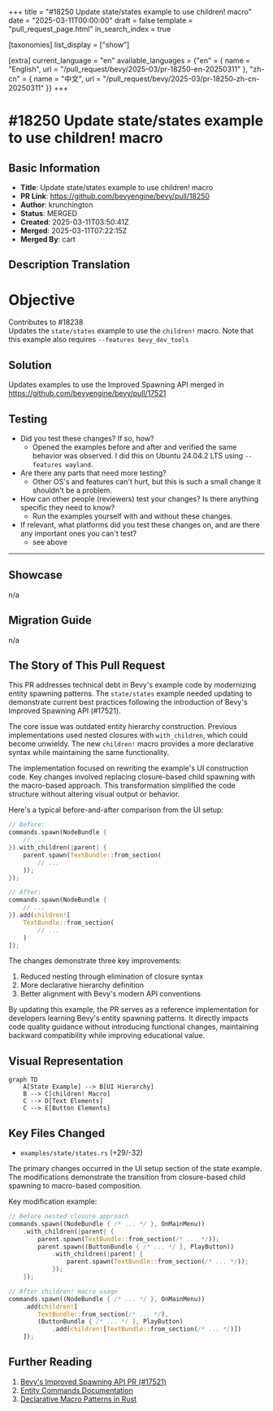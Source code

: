 +++
title = "#18250 Update state/states example to use children! macro"
date = "2025-03-11T00:00:00"
draft = false
template = "pull_request_page.html"
in_search_index = true

[taxonomies]
list_display = ["show"]

[extra]
current_language = "en"
available_languages = {"en" = { name = "English", url = "/pull_request/bevy/2025-03/pr-18250-en-20250311" }, "zh-cn" = { name = "中文", url = "/pull_request/bevy/2025-03/pr-18250-zh-cn-20250311" }}
+++

# #18250 Update state/states example to use children! macro

## Basic Information
- **Title**: Update state/states example to use children! macro
- **PR Link**: https://github.com/bevyengine/bevy/pull/18250
- **Author**: krunchington
- **Status**: MERGED
- **Created**: 2025-03-11T03:50:41Z
- **Merged**: 2025-03-11T07:22:15Z
- **Merged By**: cart

## Description Translation
# Objective

Contributes to #18238  
Updates the `state/states` example to use the `children!` macro.  Note that this example also requires `--features bevy_dev_tools`

## Solution

Updates examples to use the Improved Spawning API merged in https://github.com/bevyengine/bevy/pull/17521

## Testing

- Did you test these changes? If so, how?  
  - Opened the examples before and after and verified the same behavior was observed.  I did this on Ubuntu 24.04.2 LTS using `--features wayland`.
- Are there any parts that need more testing?  
  - Other OS's and features can't hurt, but this is such a small change it shouldn't be a problem.
- How can other people (reviewers) test your changes? Is there anything specific they need to know?  
  - Run the examples yourself with and without these changes.
- If relevant, what platforms did you test these changes on, and are there any important ones you can't test?  
  - see above

---

## Showcase

n/a

## Migration Guide

n/a

## The Story of This Pull Request

This PR addresses technical debt in Bevy's example code by modernizing entity spawning patterns. The `state/states` example needed updating to demonstrate current best practices following the introduction of Bevy's Improved Spawning API (#17521).

The core issue was outdated entity hierarchy construction. Previous implementations used nested closures with `with_children`, which could become unwieldy. The new `children!` macro provides a more declarative syntax while maintaining the same functionality.

The implementation focused on rewriting the example's UI construction code. Key changes involved replacing closure-based child spawning with the macro-based approach. This transformation simplified the code structure without altering visual output or behavior.

Here's a typical before-and-after comparison from the UI setup:

```rust
// Before:
commands.spawn(NodeBundle {
    // ...
}).with_children(|parent| {
    parent.spawn(TextBundle::from_section(
        // ...
    ));
});

// After:
commands.spawn(NodeBundle {
    // ...
}).add(children![
    TextBundle::from_section(
        // ...
    )
]);
```

The changes demonstrate three key improvements:
1. Reduced nesting through elimination of closure syntax
2. More declarative hierarchy definition
3. Better alignment with Bevy's modern API conventions

By updating this example, the PR serves as a reference implementation for developers learning Bevy's entity spawning patterns. It directly impacts code quality guidance without introducing functional changes, maintaining backward compatibility while improving educational value.

## Visual Representation

```mermaid
graph TD
    A[State Example] --> B[UI Hierarchy]
    B --> C[children! Macro]
    C --> D[Text Elements]
    C --> E[Button Elements]
```

## Key Files Changed

- `examples/state/states.rs` (+29/-32)

The primary changes occurred in the UI setup section of the state example. The modifications demonstrate the transition from closure-based child spawning to macro-based composition.

Key modification example:
```rust
// Before nested closure approach
commands.spawn((NodeBundle { /* ... */ }, OnMainMenu))
    .with_children(|parent| {
        parent.spawn(TextBundle::from_section(/* ... */));
        parent.spawn((ButtonBundle { /* ... */ }, PlayButton))
            .with_children(|parent| {
                parent.spawn(TextBundle::from_section(/* ... */));
            });
    });

// After children! macro usage
commands.spawn((NodeBundle { /* ... */ }, OnMainMenu))
    .add(children![
        TextBundle::from_section(/* ... */),
        (ButtonBundle { /* ... */ }, PlayButton)
            .add(children![TextBundle::from_section(/* ... */)])
    ]);
```

## Further Reading

1. [Bevy's Improved Spawning API PR (#17521)](https://github.com/bevyengine/bevy/pull/17521)
2. [Entity Commands Documentation](https://docs.rs/bevy/latest/bevy/ecs/system/struct.EntityCommands.html)
3. [Declarative Macro Patterns in Rust](https://doc.rust-lang.org/book/ch19-06-macros.html)